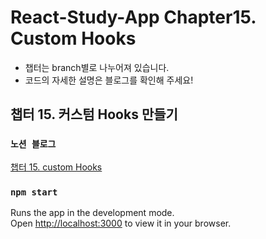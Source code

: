 # React-Study-App Chapter15. Custom Hooks

- 챕터는 branch별로 나누어져 있습니다.
- 코드의 자세한 설명은 블로그를 확인해 주세요!

## 챕터 15. 커스텀 Hooks 만들기

### `노션 블로그`

[챕터 15. custom Hooks](https://mookiemookiekun.notion.site/15-custom-Hooks-0b397c49143942fe9032567464ee48c7)

### `npm start`

Runs the app in the development mode.\
Open [http://localhost:3000](http://localhost:3000) to view it in your browser.
